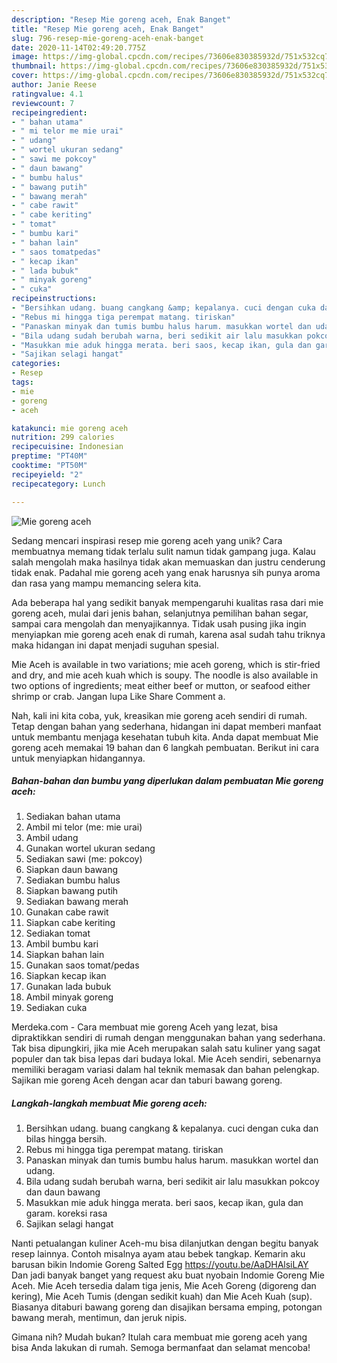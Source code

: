 ```yaml
---
description: "Resep Mie goreng aceh, Enak Banget"
title: "Resep Mie goreng aceh, Enak Banget"
slug: 796-resep-mie-goreng-aceh-enak-banget
date: 2020-11-14T02:49:20.775Z
image: https://img-global.cpcdn.com/recipes/73606e830385932d/751x532cq70/mie-goreng-aceh-foto-resep-utama.jpg
thumbnail: https://img-global.cpcdn.com/recipes/73606e830385932d/751x532cq70/mie-goreng-aceh-foto-resep-utama.jpg
cover: https://img-global.cpcdn.com/recipes/73606e830385932d/751x532cq70/mie-goreng-aceh-foto-resep-utama.jpg
author: Janie Reese
ratingvalue: 4.1
reviewcount: 7
recipeingredient:
- " bahan utama"
- " mi telor me mie urai"
- " udang"
- " wortel ukuran sedang"
- " sawi me pokcoy"
- " daun bawang"
- " bumbu halus"
- " bawang putih"
- " bawang merah"
- " cabe rawit"
- " cabe keriting"
- " tomat"
- " bumbu kari"
- " bahan lain"
- " saos tomatpedas"
- " kecap ikan"
- " lada bubuk"
- " minyak goreng"
- " cuka"
recipeinstructions:
- "Bersihkan udang. buang cangkang &amp; kepalanya. cuci dengan cuka dan bilas hingga bersih."
- "Rebus mi hingga tiga perempat matang. tiriskan"
- "Panaskan minyak dan tumis bumbu halus harum. masukkan wortel dan udang."
- "Bila udang sudah berubah warna, beri sedikit air lalu masukkan pokcoy dan daun bawang"
- "Masukkan mie aduk hingga merata. beri saos, kecap ikan, gula dan garam. koreksi rasa"
- "Sajikan selagi hangat"
categories:
- Resep
tags:
- mie
- goreng
- aceh

katakunci: mie goreng aceh 
nutrition: 299 calories
recipecuisine: Indonesian
preptime: "PT40M"
cooktime: "PT50M"
recipeyield: "2"
recipecategory: Lunch

---
```



![Mie goreng aceh](https://img-global.cpcdn.com/recipes/73606e830385932d/751x532cq70/mie-goreng-aceh-foto-resep-utama.jpg)

Sedang mencari inspirasi resep mie goreng aceh yang unik? Cara membuatnya memang tidak terlalu sulit namun tidak gampang juga. Kalau salah mengolah maka hasilnya tidak akan memuaskan dan justru cenderung tidak enak. Padahal mie goreng aceh yang enak harusnya sih punya aroma dan rasa yang mampu memancing selera kita.

Ada beberapa hal yang sedikit banyak mempengaruhi kualitas rasa dari mie goreng aceh, mulai dari jenis bahan, selanjutnya pemilihan bahan segar, sampai cara mengolah dan menyajikannya. Tidak usah pusing jika ingin menyiapkan mie goreng aceh enak di rumah, karena asal sudah tahu triknya maka hidangan ini dapat menjadi suguhan spesial.

Mie Aceh is available in two variations; mie aceh goreng, which is stir-fried and dry, and mie aceh kuah which is soupy. The noodle is also available in two options of ingredients; meat either beef or mutton, or seafood either shrimp or crab. Jangan lupa Like Share Comment a.


Nah, kali ini kita coba, yuk, kreasikan mie goreng aceh sendiri di rumah. Tetap dengan bahan yang sederhana, hidangan ini dapat memberi manfaat untuk membantu menjaga kesehatan tubuh kita. Anda dapat membuat Mie goreng aceh memakai 19 bahan dan 6 langkah pembuatan. Berikut ini cara untuk menyiapkan hidangannya.

<!--inarticleads1-->

##### Bahan-bahan dan bumbu yang diperlukan dalam pembuatan Mie goreng aceh:

1. Sediakan  bahan utama
1. Ambil  mi telor (me: mie urai)
1. Ambil  udang
1. Gunakan  wortel ukuran sedang
1. Sediakan  sawi (me: pokcoy)
1. Siapkan  daun bawang
1. Sediakan  bumbu halus
1. Siapkan  bawang putih
1. Sediakan  bawang merah
1. Gunakan  cabe rawit
1. Siapkan  cabe keriting
1. Sediakan  tomat
1. Ambil  bumbu kari
1. Siapkan  bahan lain
1. Gunakan  saos tomat/pedas
1. Siapkan  kecap ikan
1. Gunakan  lada bubuk
1. Ambil  minyak goreng
1. Sediakan  cuka


Merdeka.com - Cara membuat mie goreng Aceh yang lezat, bisa dipraktikkan sendiri di rumah dengan menggunakan bahan yang sederhana. Tak bisa dipungkiri, jika mie Aceh merupakan salah satu kuliner yang sagat populer dan tak bisa lepas dari budaya lokal. Mie Aceh sendiri, sebenarnya memiliki beragam variasi dalam hal teknik memasak dan bahan pelengkap. Sajikan mie goreng Aceh dengan acar dan taburi bawang goreng. 

<!--inarticleads2-->

##### Langkah-langkah membuat Mie goreng aceh:

1. Bersihkan udang. buang cangkang &amp; kepalanya. cuci dengan cuka dan bilas hingga bersih.
1. Rebus mi hingga tiga perempat matang. tiriskan
1. Panaskan minyak dan tumis bumbu halus harum. masukkan wortel dan udang.
1. Bila udang sudah berubah warna, beri sedikit air lalu masukkan pokcoy dan daun bawang
1. Masukkan mie aduk hingga merata. beri saos, kecap ikan, gula dan garam. koreksi rasa
1. Sajikan selagi hangat


Nanti petualangan kuliner Aceh-mu bisa dilanjutkan dengan begitu banyak resep lainnya. Contoh misalnya ayam atau bebek tangkap. Kemarin aku barusan bikin Indomie Goreng Salted Egg https://youtu.be/AaDHAlsiLAY Dan jadi banyak banget yang request aku buat nyobain Indomie Goreng Mie Aceh. Mie Aceh tersedia dalam tiga jenis, Mie Aceh Goreng (digoreng dan kering), Mie Aceh Tumis (dengan sedikit kuah) dan Mie Aceh Kuah (sup). Biasanya ditaburi bawang goreng dan disajikan bersama emping, potongan bawang merah, mentimun, dan jeruk nipis. 

Gimana nih? Mudah bukan? Itulah cara membuat mie goreng aceh yang bisa Anda lakukan di rumah. Semoga bermanfaat dan selamat mencoba!
